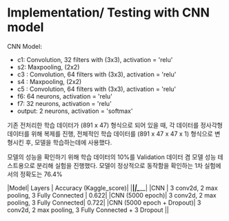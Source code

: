 # Implementation/ Testing with CNN model
CNN Model: </br>

- c1: Convolution, 32 filters with (3x3), activation = 'relu'
- s2: Maxpooling, (2x2)
- c3 : Convolution, 64 filters with (3x3), activation = 'relu'
- s4 : Maxpooling, (2x2)
- c5 : Convolution, 64 filters with (3x3), activation = 'relu'
- f6: 64 neurons, activation = 'relu'
- f7: 32 neurons, activation = 'relu'
- output: 2 neurons, activation = 'softmax'

기존 전처리한 학습 데이터가 (891 x 47) 형식으로 되어 있을 때, 각 데이터를 정사각형 데이터를 위해 복제를 진행, 전체적인 학습 데이터를 (891 x 47 x 47 x 1) 형식으로 변형시킨 후,
모델을 학습하는데에 사용했다. 

모델의 성능을 확인하기 위해 학습 데이터의 10%를 Validation 데이터 겸 모델 성능 테스트용으로 분리해 실험을 진행했다.
모델이 정상적으로 동작함을 확인하는 1차 실험에서의 정확도는 76.4% 

|Model| Layers | Accuracy (Kaggle_score)|
|____|_______|______\______|
|CNN | 3 conv2d, 2 max pooling, 3 Fully Connected | 0.622|
|CNN (5000 epoch)| 3 conv2d, 2 max pooling, 3 Fully Connected| 0.722|
|CNN (5000 epoch + Dropout)| 3 conv2d, 2 max pooling, 3 Fully Connected + 3 Dropout ||
